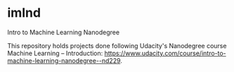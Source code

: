 # imlnd
Intro to Machine Learning Nanodegree

This repository holds projects done following Udacity's Nanodegree course Machine Learning – Introduction: https://www.udacity.com/course/intro-to-machine-learning-nanodegree--nd229.
